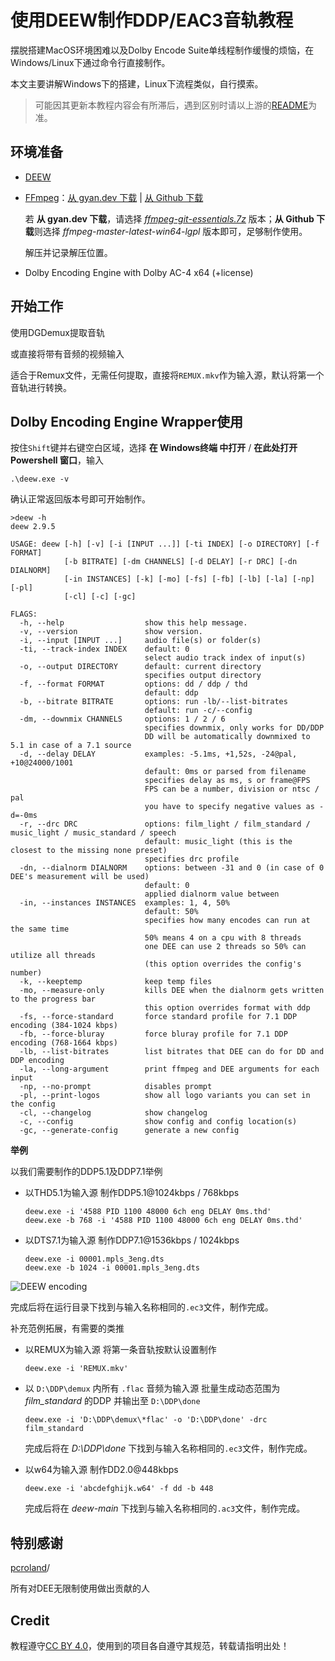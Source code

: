 # 使用DEEW制作DDP/EAC3音轨教程

摆脱搭建MacOS环境困难以及Dolby Encode Suite单线程制作缓慢的烦恼，在Windows/Linux下通过命令行直接制作。

本文主要讲解Windows下的搭建，Linux下流程类似，自行摸索。

> 可能因其更新本教程内容会有所滞后，遇到区别时请以上游的[README](https://github.com/pcroland/deew#readme)为准。


## 环境准备
* [DEEW](https://github.com/pcroland/deew)
* [FFmpeg](https://ffmpeg.org/about.html)：[从 gyan.dev 下载](https://www.gyan.dev/ffmpeg/builds/) | [从 Github 下载](https://github.com/BtbN/FFmpeg-Builds/releases)

    若 **从 gyan.dev 下载**，请选择 *[ffmpeg-git-essentials.7z](https://www.gyan.dev/ffmpeg/builds/ffmpeg-git-essentials.7z)* 版本；**从 Github 下载**则选择 *ffmpeg-master-latest-win64-lgpl* 版本即可，足够制作使用。

    解压并记录解压位置。
* Dolby Encoding Engine with Dolby AC-4 x64 (+license)



## 开始工作
使用DGDemux提取音轨


或直接将带有音频的视频输入

适合于Remux文件，无需任何提取，直接将`REMUX.mkv`作为输入源，默认将第一个音轨进行转换。

## Dolby Encoding Engine Wrapper使用

按住`Shift`键并右键空白区域，选择 **在 Windows终端 中打开** / **在此处打开 Powershell 窗口**，输入


```shell
.\deew.exe -v
```

确认正常返回版本号即可开始制作。

```
>deew -h
deew 2.9.5

USAGE: deew [-h] [-v] [-i [INPUT ...]] [-ti INDEX] [-o DIRECTORY] [-f FORMAT]
            [-b BITRATE] [-dm CHANNELS] [-d DELAY] [-r DRC] [-dn DIALNORM]
            [-in INSTANCES] [-k] [-mo] [-fs] [-fb] [-lb] [-la] [-np] [-pl]
            [-cl] [-c] [-gc]

FLAGS:
  -h, --help                  show this help message.
  -v, --version               show version.
  -i, --input [INPUT ...]     audio file(s) or folder(s)
  -ti, --track-index INDEX    default: 0
                              select audio track index of input(s)
  -o, --output DIRECTORY      default: current directory
                              specifies output directory
  -f, --format FORMAT         options: dd / ddp / thd
                              default: ddp
  -b, --bitrate BITRATE       options: run -lb/--list-bitrates
                              default: run -c/--config
  -dm, --downmix CHANNELS     options: 1 / 2 / 6
                              specifies downmix, only works for DD/DDP
                              DD will be automatically downmixed to 5.1 in case of a 7.1 source
  -d, --delay DELAY           examples: -5.1ms, +1,52s, -24@pal, +10@24000/1001
                              default: 0ms or parsed from filename
                              specifies delay as ms, s or frame@FPS
                              FPS can be a number, division or ntsc / pal
                              you have to specify negative values as -d=-0ms
  -r, --drc DRC               options: film_light / film_standard / music_light / music_standard / speech
                              default: music_light (this is the closest to the missing none preset)
                              specifies drc profile
  -dn, --dialnorm DIALNORM    options: between -31 and 0 (in case of 0 DEE's measurement will be used)
                              default: 0
                              applied dialnorm value between
  -in, --instances INSTANCES  examples: 1, 4, 50%
                              default: 50%
                              specifies how many encodes can run at the same time
                              50% means 4 on a cpu with 8 threads
                              one DEE can use 2 threads so 50% can utilize all threads
                              (this option overrides the config's number)
  -k, --keeptemp              keep temp files
  -mo, --measure-only         kills DEE when the dialnorm gets written to the progress bar
                              this option overrides format with ddp
  -fs, --force-standard       force standard profile for 7.1 DDP encoding (384-1024 kbps)
  -fb, --force-bluray         force bluray profile for 7.1 DDP encoding (768-1664 kbps)
  -lb, --list-bitrates        list bitrates that DEE can do for DD and DDP encoding
  -la, --long-argument        print ffmpeg and DEE arguments for each input
  -np, --no-prompt            disables prompt
  -pl, --print-logos          show all logo variants you can set in the config
  -cl, --changelog            show changelog
  -c, --config                show config and config location(s)
  -gc, --generate-config      generate a new config
```

**举例**

以我们需要制作的DDP5.1及DDP7.1举例

- 以THD5.1为输入源 制作DDP5.1@1024kbps / 768kbps

  ```shell
  deew.exe -i '4588 PID 1100 48000 6ch eng DELAY 0ms.thd'
  deew.exe -b 768 -i '4588 PID 1100 48000 6ch eng DELAY 0ms.thd'
  ```

- 以DTS7.1为输入源 制作DDP7.1@1536kbps / 1024kbps

  ```shell
  deew.exe -i 00001.mpls_3eng.dts
  deew.exe -b 1024 -i 00001.mpls_3eng.dts
  ```

![DEEW encoding](https://camo.githubusercontent.com/c5f401d6aec11b6f742d43f75f002ec7b44b7d010af07ce36036e835dc28f8e7/68747470733a2f2f74656c656772612e70682f66696c652f3730633830306231353362396665396138383530392e676966)

完成后将在运行目录下找到与输入名称相同的`.ec3`文件，制作完成。

补充范例拓展，有需要的类推
- 以REMUX为输入源 将第一条音轨按默认设置制作

  ```shell
  deew.exe -i 'REMUX.mkv'
  ```

- 以 `D:\DDP\demux` 内所有 `.flac` 音频为输入源 批量生成动态范围为 *film_standard* 的DDP 并输出至 `D:\DDP\done` 

  ```shell
  deew.exe -i 'D:\DDP\demux\*flac' -o 'D:\DDP\done' -drc film_standard
  ```
  
  完成后将在 *D:\DDP\done*  下找到与输入名称相同的`.ec3`文件，制作完成。

- 以w64为输入源 制作DD2.0@448kbps

  ```shell
  deew.exe -i 'abcdefghijk.w64' -f dd -b 448
  ```

  完成后将在 *deew-main* 下找到与输入名称相同的`.ac3`文件，制作完成。

## 特别感谢

[pcroland](https://github.com/pcroland)/

所有对DEE无限制使用做出贡献的人

## Credit

教程遵守[CC BY 4.0](https://creativecommons.org/licenses/by/4.0/deed.zh)，使用到的项目各自遵守其规范，转载请指明出处！
